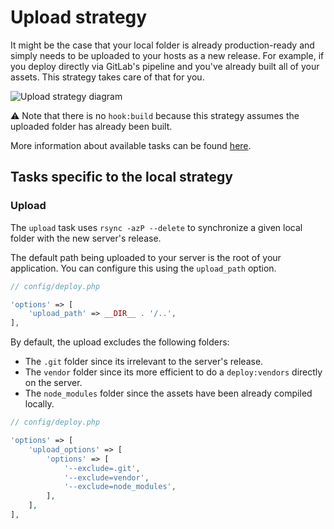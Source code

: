 # Upload strategy

It might be the case that your local folder is already production-ready and simply needs to be uploaded to your hosts as a new release. For example, if you deploy directly via GitLab's pipeline and you've already built all of your assets. This strategy takes care of that for you.

![Upload strategy diagram](https://user-images.githubusercontent.com/3642397/41128058-5222389c-6aad-11e8-89f5-f054541d69f5.png)

:warning: Note that there is no `hook:build` because this strategy assumes the uploaded folder has already been built.

More information about available tasks can be found [here](all-tasks.md).

## Tasks specific to the local strategy

### Upload

The `upload` task uses `rsync -azP --delete` to synchronize a given local folder with the new server's release.

The default path being uploaded to your server is the root of your application. You can configure this using the `upload_path` option.

```php
// config/deploy.php

'options' => [
    'upload_path' => __DIR__ . '/..',
],
```

By default, the upload excludes the following folders:
* The `.git` folder since its irrelevant to the server's release.
* The `vendor` folder since its more efficient to do a `deploy:vendors` directly on the server.
* The `node_modules` folder since the assets have been already compiled locally.

```php
// config/deploy.php

'options' => [
    'upload_options' => [
        'options' => [ 
            '--exclude=.git',
            '--exclude=vendor',
            '--exclude=node_modules',
        ],
    ],
],
```
